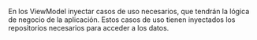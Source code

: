En los ViewModel inyectar casos de uso necesarios, que tendrán la lógica de negocio de la aplicación.
Estos casos de uso tienen inyectados los repositorios necesarios para acceder a los datos.